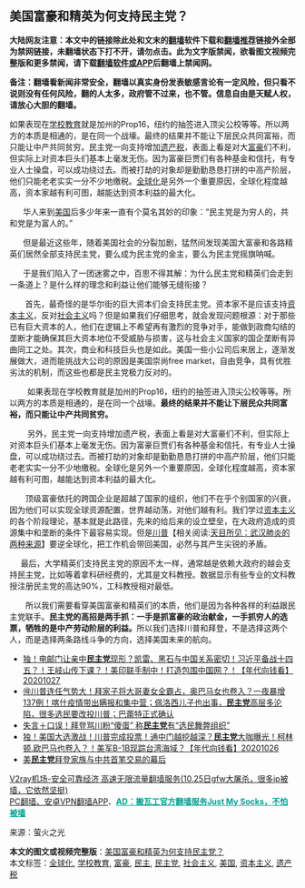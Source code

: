  <h2>美国富豪和精英为何支持民主党？</h2> <p class="notice"><b>大陆网友注意：本文中的链接除此处和文末的<a href="https://github.com/bannedbook/fanqiang" >翻墙</a>软件下载和<a href="https://github.com/killgcd/justmysocks/blob/master/README.md">翻墙推荐</a>链接外全部为禁网链接，未翻墙状态下打不开，请勿点击。此为文字版禁闻，欲看图文视频完整版和更多禁闻，请下载<a href="https://github.com/bannedbook/fanqiang">翻墙软件或APP</a>后翻墙上禁闻网。</p><p>备注：翻墙看新闻非常安全，翻墙以真实身份发表敏感言论有一定风险，但只看不说则没有任何风险，翻的人太多，政府管不过来，也不管。信息自由是天赋人权，请放心大胆的翻墙。</b></p>  <div class="entry"> <p id="summary">如果表现在<a href="https://www.bannedbook.org/bnews/tag/%E5%AD%A6%E6%A0%A1%E6%95%99%E8%82%B2/" class="st_tag internal_tag" rel="tag" title="标签 学校教育 下的日志">学校教育</a>就是加州的Prop16，纽约的抽签进⼊顶尖公校等等。所以两⽅的本质是相通的，是在同⼀个战壕。最终的结果并不能让下层⺠众共同富裕，⽽只能让中产共同贫穷。⺠主党⼀向⽀持增加<a href="https://www.bannedbook.org/bnews/tag/%E9%81%97%E4%BA%A7%E7%A8%8E/" class="st_tag internal_tag" rel="tag" title="标签 遗产税 下的日志">遗产税</a>，表⾯上看是对⼤<a href="https://www.bannedbook.org/bnews/tag/%e5%af%8c%e8%b1%aa/" class="st_tag internal_tag" rel="tag" title="标签 富豪 下的日志">富豪</a>们不利，但实际上对资本巨头们基本上毫发⽆伤。因为富豪巨贾们有各种基⾦和信托，有专业⼈⼠操盘，可以成功绕过去。⽽被打劫的对象却是勤勤恳恳打拼的中⾼产阶层，他们只能⽼⽼实实⼀分不少地缴税。<a href="https://www.bannedbook.org/bnews/tag/%e5%85%a8%e7%90%83%e5%8c%96/" class="st_tag internal_tag" rel="tag" title="标签 全球化 下的日志">全球化</a>是另外⼀个重要原因，全球化程度越⾼，资本家越有利可图，越能达到资本利益的最⼤化。</p> <p id="conimg"></p> <p>&nbsp; &nbsp; &nbsp; 华⼈来到<a href="https://www.bannedbook.org/bnews/tag/%e7%be%8e%e5%9b%bd/" class="st_tag internal_tag" rel="tag" title="标签 美国 下的日志">美国</a>后多少年来⼀直有个莫名其妙的印象：“⺠主党是为穷⼈的，共和党是为富⼈的。”</p>  <p>&nbsp; &nbsp; &nbsp; 但是最近这些年，随着美国社会的分裂加剧，猛然间发现美国⼤富豪和各路精英们居然全部⽀持⺠主党，要么成为⺠主党的⾦主，要么为⺠主党摇旗呐喊。</p> <p>&nbsp; &nbsp; &nbsp; 于是我们陷⼊了⼀团迷雾之中，百思不得其解：为什么⺠主党和精英们会⾛到⼀条道上？是什么样的理念和利益让他们能够⽆缝衔接？</p> <p>&nbsp; &nbsp; &nbsp; &nbsp;⾸先，最奇怪的是华尔街的巨⼤资本们会⽀持⺠主党。资本家不是应该⽀持<span class='wp_keywordlink'><a href="https://www.bannedbook.org/forum2/topic920.html" title="资本主义与自由" target="_blank">资本主义</a></span>，反对<a href="https://www.bannedbook.org/bnews/tag/%e7%a4%be%e4%bc%9a%e4%b8%bb%e4%b9%89/" class="st_tag internal_tag" rel="tag" title="标签 社会主义 下的日志">社会主义</a>吗？但是如果我们仔细思考，就会发现问题根源：对于那些已有巨⼤资本的人，他们在逻辑上不希望再有激烈的竞争对⼿，能做到政商勾结的垄断才能确保其巨⼤资本地位不受威胁与损害，这与社会主义国家的国企垄断有异曲同⼯之处。其次，商业和科技巨头也是如此。美国⼀些⼩公司后来居上，逐渐发展做⼤，进⽽能挑战⼤公司的原因是美国崇尚free market，⾃由竞争，具有优胜劣汰的机制，⽽这些也都是⺠主党极⼒反对的。</p>  <p>&nbsp; &nbsp; &nbsp; &nbsp; 如果表现在学校教育就是加州的Prop16，纽约的抽签进⼊顶尖公校等等。所以两⽅的本质是相通的，是在同⼀个战壕。<strong>最终的结果并不能让下层⺠众共同富裕，⽽只能让中产共同贫穷。</strong></p> <p>&nbsp; &nbsp; &nbsp; &nbsp; 另外，⺠主党⼀向⽀持增加遗产税，表⾯上看是对⼤富豪们不利，但实际上对资本巨头们基本上毫发⽆伤。因为富豪巨贾们有各种基⾦和信托，有专业⼈⼠操盘，可以成功绕过去。⽽被打劫的对象却是勤勤恳恳打拼的中⾼产阶层，他们只能⽼⽼实实⼀分不少地缴税。全球化是另外⼀个重要原因，全球化程度越⾼，资本家越有利可图，越能达到资本利益的最⼤化。</p> <p>　　顶级富豪依托的跨国企业是超越了国家的组织，他们不在乎个别国家的兴衰，因为他们可以实现全球资源配置，世界越动荡，对他们越有利。我们学过<a href="https://www.bannedbook.org/bnews/tag/%e8%b5%84%e6%9c%ac%e4%b8%bb%e4%b9%89/" class="st_tag internal_tag" rel="tag" title="标签 资本主义 下的日志">资本主义</a>的各个阶段理论，基本就是此路径，先来的给后来的设⽴壁垒，在⼤政府造成的资源集中和垄断的条件下最容易实现。但是<span class='wp_keywordlink'><a href="https://www.bannedbook.org/bnews/comments/20200816/1381118.html" title="天目所见：川普将再赢总统大选 共和党掌参众两院" target="_blank">川普</a></span>【相关阅读:<a href='https://www.bannedbook.org/bnews/comments/20200816/1381123.html' target='_blank'>天目所见：武汉肺炎的两种来源</a>】要逆全球化，把⼯作机会带回美国，必然与其产⽣尖锐的⽭盾。</p>  <p>&nbsp; &nbsp; &nbsp;最后，⼤学精英们⽀持⺠主党的原因不太⼀样，通常越是依赖⼤政府的越会⽀持⺠主党，⽐如等着拿科研经费的，尤其是⽂科教授。数据显示有些专业的⽂科教授注册⺠主党的⾼达90%，⼯科教授相对最低。</p> <p>　　所以我们需要看穿美国富豪和精英们的本质，他们是因为各种各样的利益跟⺠主党联⼿。<strong>⺠主党的⾼招是两⼿抓：⼀⼿是抓富豪的政治献⾦，⼀⼿抓穷⼈的选票，牺牲的是中产劳动阶层的利益。</strong>所以我们选择川普和拜登，不是选择这两个⼈，⽽是选择两条路线⽃争的⽅向，选择美国未来的航向。</p> <ul class='op-related-articles' title='相关阅读'> <li><a href='https://www.bannedbook.org/bnews/taiwannews/20201027/1421227.html' target='_blank'>独！电邮门让亲中<b>民主党</b>现形？凯雷、黑石与中国关系密切！习近平备战十四五？！王岐山传下课？！美印联手制中！打造包围中国网？！【年代向钱看】20201027</a></li> <li><a href='https://www.bannedbook.org/bnews/bannedvideo/20201027/1420998.html' target='_blank'>🉐️川普连任气势大！拜家子将大哥妻女全霸占，奥巴马女也卷入？一夜暴增137例！喀什疫情带出瞒报和集中营；佩洛西儿子也出事，<b>民主党</b>高层多沦陷，很多选民要改投川普；巴蕾特正式确认</a></li> <li><a href='https://www.bannedbook.org/bnews/worldnews/20201027/1420702.html' target='_blank'>失言＋口误！拜登骂川粉“傻蛋” 称<b>民主党</b>有“选民舞弊组织”</a></li> <li><a href='https://www.bannedbook.org/bnews/taiwannews/20201026/1420623.html' target='_blank'>独！美国大选激战！川普完成投票！通中门越挖越深？<b>民主党</b>大咖曝光！柯林顿.欧巴马也卷入？！美军B-1B现踪台湾海域？【年代向钱看】20201026</a></li> <li><a href='https://www.bannedbook.org/bnews/worldnews/20201026/1420591.html' target='_blank'>美<b>民主党</b>拜登家族与中共首笔交易的幕后</a></li> </ul> <p class="texttj"> <a href="https://www.bannedbook.org/forum23/topic22702.html" target="_blank">V2ray机场-安全可靠经济 高速无限流量翻墙服务(10.25日gfw大屠杀，很多ip被墙，它依然坚挺)</a><br/> <a href="https://github.com/bannedbook/fanqiang/wiki/%E7%A6%81%E9%97%BB%E7%BD%91%E5%AE%89%E5%8D%93%E7%BF%BB%E5%A2%99%E6%96%B0%E9%97%BBAPP" target="_blank">PC翻墙、安卓VPN翻墙APP</a>、<span onclick="window.open('https://github.com/killgcd/justmysocks/blob/master/README.md')" style="font-weight:bold;color:#00A191;cursor:pointer;text-decoration:underline;outline:none">AD：搬瓦工官方翻墙服务Just My Socks，不怕被墙</span></p><p> 来源：萤火之光 </p> <a name='sharetosocial'></a>       <div><b>本文的图文或视频完整版</b>：<a href='https://www.bannedbook.org/bnews/comments/20201028/1421305.html'>美国富豪和精英为何支持民主党？</a></div>  </div><!--END ENTRY--> <div class="postfooter"> <div>本文标签：<a href="https://www.bannedbook.org/bnews/tag/%e5%85%a8%e7%90%83%e5%8c%96/" rel="tag">全球化</a>, <a href="https://www.bannedbook.org/bnews/tag/%E5%AD%A6%E6%A0%A1%E6%95%99%E8%82%B2/" rel="tag">学校教育</a>, <a href="https://www.bannedbook.org/bnews/tag/%e5%af%8c%e8%b1%aa/" rel="tag">富豪</a>, <a href="https://www.bannedbook.org/bnews/tag/%e6%b0%91%e4%b8%bb/" rel="tag">民主</a>, <a href="https://www.bannedbook.org/bnews/tag/%e6%b0%91%e4%b8%bb%e5%85%9a/" rel="tag">民主党</a>, <a href="https://www.bannedbook.org/bnews/tag/%e7%a4%be%e4%bc%9a%e4%b8%bb%e4%b9%89/" rel="tag">社会主义</a>, <a href="https://www.bannedbook.org/bnews/tag/%e7%be%8e%e5%9b%bd/" rel="tag">美国</a>, <a href="https://www.bannedbook.org/bnews/tag/%e8%b5%84%e6%9c%ac%e4%b8%bb%e4%b9%89/" rel="tag">资本主义</a>, <a href="https://www.bannedbook.org/bnews/tag/%E9%81%97%E4%BA%A7%E7%A8%8E/" rel="tag">遗产税</a></div>  </div><!--END POSTFOOTER--> 